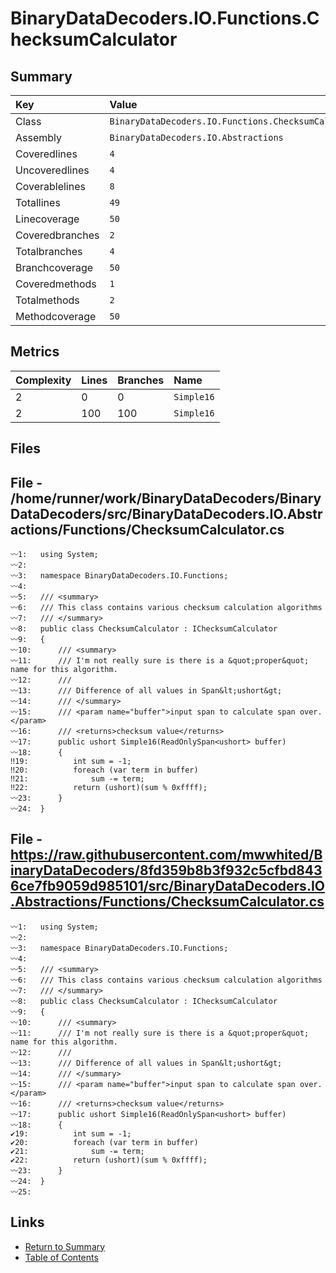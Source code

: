 ﻿# BinaryDataDecoders.IO.Functions.ChecksumCalculator

## Summary

| Key             | Value                                                |
| :-------------- | :--------------------------------------------------- |
| Class           | `BinaryDataDecoders.IO.Functions.ChecksumCalculator` |
| Assembly        | `BinaryDataDecoders.IO.Abstractions`                 |
| Coveredlines    | `4`                                                  |
| Uncoveredlines  | `4`                                                  |
| Coverablelines  | `8`                                                  |
| Totallines      | `49`                                                 |
| Linecoverage    | `50`                                                 |
| Coveredbranches | `2`                                                  |
| Totalbranches   | `4`                                                  |
| Branchcoverage  | `50`                                                 |
| Coveredmethods  | `1`                                                  |
| Totalmethods    | `2`                                                  |
| Methodcoverage  | `50`                                                 |

## Metrics

| Complexity | Lines | Branches | Name       |
| :--------- | :---- | :------- | :--------- |
| 2          | 0     | 0        | `Simple16` |
| 2          | 100   | 100      | `Simple16` |

## Files

## File - /home/runner/work/BinaryDataDecoders/BinaryDataDecoders/src/BinaryDataDecoders.IO.Abstractions/Functions/ChecksumCalculator.cs

```CSharp
〰1:   using System;
〰2:   
〰3:   namespace BinaryDataDecoders.IO.Functions;
〰4:   
〰5:   /// <summary>
〰6:   /// This class contains various checksum calculation algorithms
〰7:   /// </summary>
〰8:   public class ChecksumCalculator : IChecksumCalculator
〰9:   {
〰10:      /// <summary>
〰11:      /// I'm not really sure is there is a &quot;proper&quot; name for this algorithm.
〰12:      ///
〰13:      /// Difference of all values in Span&lt;ushort&gt;
〰14:      /// </summary>
〰15:      /// <param name="buffer">input span to calculate span over. </param>
〰16:      /// <returns>checksum value</returns>
〰17:      public ushort Simple16(ReadOnlySpan<ushort> buffer)
〰18:      {
‼19:          int sum = -1;
‼20:          foreach (var term in buffer)
‼21:              sum -= term;
‼22:          return (ushort)(sum % 0xffff);
〰23:      }
〰24:  }
```

## File - https://raw.githubusercontent.com/mwwhited/BinaryDataDecoders/8fd359b8b3f932c5cfbd8436ce7fb9059d985101/src/BinaryDataDecoders.IO.Abstractions/Functions/ChecksumCalculator.cs

```CSharp
〰1:   using System;
〰2:   
〰3:   namespace BinaryDataDecoders.IO.Functions;
〰4:   
〰5:   /// <summary>
〰6:   /// This class contains various checksum calculation algorithms
〰7:   /// </summary>
〰8:   public class ChecksumCalculator : IChecksumCalculator
〰9:   {
〰10:      /// <summary>
〰11:      /// I'm not really sure is there is a &quot;proper&quot; name for this algorithm.
〰12:      ///
〰13:      /// Difference of all values in Span&lt;ushort&gt;
〰14:      /// </summary>
〰15:      /// <param name="buffer">input span to calculate span over. </param>
〰16:      /// <returns>checksum value</returns>
〰17:      public ushort Simple16(ReadOnlySpan<ushort> buffer)
〰18:      {
✔19:          int sum = -1;
✔20:          foreach (var term in buffer)
✔21:              sum -= term;
✔22:          return (ushort)(sum % 0xffff);
〰23:      }
〰24:  }
〰25:  
```

## Links

* [Return to Summary](Summary.md)
* [Table of Contents](../TOC.md)

